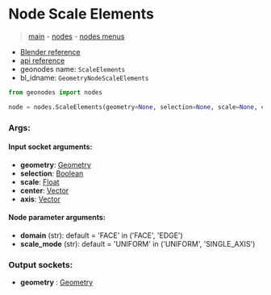 # Node Scale Elements

> [main](../structure.md) - [nodes](nodes.md) - [nodes menus](nodes_menus.md)

- [Blender reference](https://docs.blender.org/manual/en/latest/modeling/geometry_nodes/mesh/scale_elements.html)
- [api reference](https://docs.blender.org/api/current/bpy.types.GeometryNodeScaleElements.html)
- geonodes name: `ScaleElements`
- bl_idname: `GeometryNodeScaleElements`

```python
from geonodes import nodes

node = nodes.ScaleElements(geometry=None, selection=None, scale=None, center=None, axis=None, domain='FACE', scale_mode='UNIFORM')
```

### Args:

#### Input socket arguments:

- **geometry**: [Geometry](Geometry.md)
- **selection**: [Boolean](Boolean.md)
- **scale**: [Float](Float.md)
- **center**: [Vector](Vector.md)
- **axis**: [Vector](Vector.md)

#### Node parameter arguments:

- **domain** (str): default = 'FACE' in ('FACE', 'EDGE')
- **scale_mode** (str): default = 'UNIFORM' in ('UNIFORM', 'SINGLE_AXIS')

### Output sockets:

- **geometry** : [Geometry](Geometry.md)

